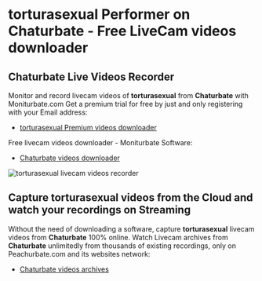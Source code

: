 # torturasexual Performer on Chaturbate - Free LiveCam videos downloader

## Chaturbate Live Videos Recorder

Monitor and record livecam videos of **torturasexual** from **Chaturbate** with Moniturbate.com
Get a premium trial for free by just and only registering with your Email address:
* [torturasexual Premium videos downloader](https://moniturbate.com/request-demo-licence-key.html)

Free livecam videos downloader - Moniturbate Software:
* [Chaturbate videos downloader](https://moniturbate.com/moniturbate-download-software.html)

![torturasexual livecam videos recorder](https://peachurnet.com/templates/moniturbate-software.png)


## Capture torturasexual videos from the Cloud and watch your recordings on Streaming

Without the need of downloading a software, capture **torturasexual** livecam videos from **Chaturbate** 100% online.
Watch Livecam archives from **Chaturbate** unlimitedly from thousands of existing recordings, only on Peachurbate.com and its websites network:
* [Chaturbate videos archives](https://peachurnet.com/)